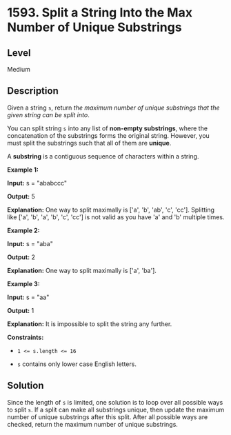 # 1593. Split a String Into the Max Number of Unique Substrings
## Level
Medium

## Description
Given a string `s`, return *the maximum number of unique substrings that the given string can be split into*.

You can split string `s` into any list of **non-empty substrings**, where the concatenation of the substrings forms the original string. However, you must split the substrings such that all of them are **unique**.

A **substring** is a contiguous sequence of characters within a string.

**Example 1:**

**Input:** s = "ababccc"

**Output:** 5

**Explanation:** One way to split maximally is ['a', 'b', 'ab', 'c', 'cc']. Splitting like ['a', 'b', 'a', 'b', 'c', 'cc'] is not valid as you have 'a' and 'b' multiple times.

**Example 2:**

**Input:** s = "aba"

**Output:** 2

**Explanation:** One way to split maximally is ['a', 'ba'].

**Example 3:**

**Input:** s = "aa"

**Output:** 1

**Explanation:** It is impossible to split the string any further.

**Constraints:**

* `1 <= s.length <= 16`

* `s` contains only lower case English letters.

## Solution
Since the length of `s` is limited, one solution is to loop over all possible ways to split `s`. If a split can make all substrings unique, then update the maximum number of unique substrings after this split. After all possible ways are checked, return the maximum number of unique substrings.
